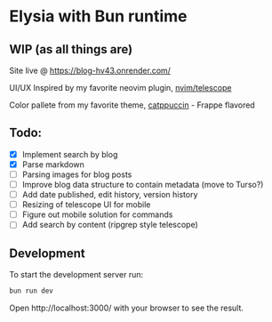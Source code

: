 # Elysia with Bun runtime

## WIP (as all things are)

Site live @ https://blog-hv43.onrender.com/

UI/UX Inspired by my favorite neovim plugin, [nvim/telescope](https://github.com/nvim-telescope/telescope.nvim)

Color pallete from my favorite theme, [catppuccin](https://github.com/catppuccin/catppuccin) - Frappe flavored

## Todo:

- [x] Implement search by blog
- [x] Parse markdown
- [ ] Parsing images for blog posts
- [ ] Improve blog data structure to contain metadata (move to Turso?)
- [ ] Add date published, edit history, version history
- [ ] Resizing of telescope UI for mobile
- [ ] Figure out mobile solution for commands
- [ ] Add search by content (ripgrep style telescope)

## Development

To start the development server run:

```bash
bun run dev
```

Open http://localhost:3000/ with your browser to see the result.

